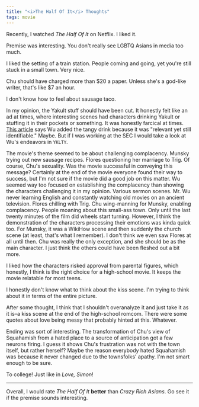 ```yaml
---
title: "<i>The Half Of It</i> Thoughts"
tags: movie
---
```


Recently, I watched *The Half Of It* on Netflix. I liked it.

Premise was interesting. You don't really see LGBTQ Asians in media too much.

I liked the setting of a train station. People coming and going, yet you're still stuck in a small town. Very nice.

Chu should have charged more than $20 a paper. Unless she's a god-like writer, that's like $7 an hour.

I don't know how to feel about sausage taco.

In my opinion, the Yakult stuff should have been cut. It honestly felt like an ad at times, where interesting scenes had characters drinking Yakult or stuffing it in their pockets or something. It was honestly farcical at times. [This article](https://web.archive.org/web/20200504233115/https://www.vice.com/en_us/article/akw5qa/how-yakult-yogurt-drink-became-a-netflix-star-alice-wu-the-half-of-it) says Wu added the tangy drink because it was "relevant yet still identifiable." Maybe. But if I was working at the SEC I would take a look at Wu's endeavors in `YKLTY`.

The movie's theme seemed to be about challenging complacency. Munsky trying out new sausage recipes. Flores questioning her marriage to Trig. Of course, Chu's sexuality. Was the movie successful in conveying this message? Certainly at the end of the movie everyone found their way to success, but I'm not sure if the movie did a good job on this matter. Wu seemed way too focused on establishing the complacency than showing the characters challenging it in my opinion. Various sermon scenes. Mr. Wu never learning English and constantly watching old movies on an ancient television. Flores chilling with Trig. Chu wing-manning for Munsky, enabling complacency. People moaning about this small-ass town. Only until the last twenty minutes of the film did wheels start turning. However, I think the demonstration of the characters processing their emotions was kinda quick too. For Munsky, it was a WikiHow scene and then suddenly the church scene (at least, that's what I remember). I don't think we even saw Flores at all until then. Chu was really the only exception, and she should be as the main character. I just think the others could have been fleshed out a bit more.

I liked how the characters risked approval from parental figures, which honestly, I think is the right choice for a high-school movie. It keeps the movie relatable for most teens.

I honestly don't know what to think about the kiss scene. I'm trying to think about it in terms of the entire picture.

After some thought, I think that I shouldn't overanalyze it and just take it as it is–a kiss scene at the end of the high-school romcom. There were some quotes about love being messy that probably hinted at this. Whatever.

Ending was sort of interesting. The transformation of Chu's view of Squahamish from a hated place to a source of anticipation got a few neurons firing. I guess it shows Chu's frustration was not with the town itself, but rather herself? Maybe the reason everybody hated Squahamish was because it never changed due to the townsfolks' apathy. I'm not smart enough to be sure.

To college! Just like in *Love, Simon*!

---

Overall, I would rate *The Half Of It* **better** than *Crazy Rich Asians*. Go see it if the premise sounds interesting.
